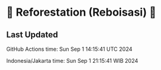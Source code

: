 
# 🌳 Reforestation (Reboisasi) 🌲

## Last Updated

GitHub Actions time: Sun Sep  1 14:15:41 UTC 2024

Indonesia/Jakarta time: Sun Sep  1 21:15:41 WIB 2024

